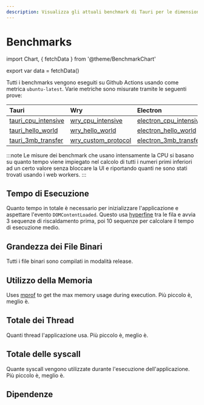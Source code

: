 ```yaml
---
description: Visualizza gli attuali benchmark di Tauri per le dimensioni file binari, utilizzo della memoria e altre metriche.
---
```


# Benchmarks

import Chart, { fetchData } from '@theme/BenchmarkChart'

<!-- Data is fetched here so that it is only fetched and processed once, then reused in each of the charts -->

export var data = fetchData()

Tutti i benchmarks vengono eseguiti su Github Actions usando come metrica `ubuntu-latest`. Varie metriche sono misurate tramite le seguenti prove:

| Tauri                     | Wry                       | Electron                     |
|:------------------------- |:------------------------- |:---------------------------- |
| [tauri_cpu_intensive][] | [wry_cpu_intensive][]   | [electron_cpu_intensive][] |
| [tauri_hello_world][]   | [wry_hello_world][]     | [electron_hello_world][]   |
| [tauri_3mb_transfer][]  | [wry_custom_protocol][] | [electron_3mb_transfer][]  |

:::note
Le misure dei benchmark che usano intensamente la CPU si basano su quanto tempo viene impiegato nel calcolo di tutti i numeri primi inferiori ad un certo valore senza bloccare la UI e riportando quanti ne sono stati trovati usando i web workers.
:::

## Tempo di Esecuzione

Quanto tempo in totale è necessario per inizializzare l'applicazione e aspettare l'evento `DOMContentLoaded`. Questo usa [hyperfine](https://github.com/sharkdp/hyperfine) tra le fila e avvia 3 sequenze di riscaldamento prima, poi 10 sequenze per calcolare il tempo di esecuzione medio.

<Chart data={data} column="exec_time" />

## Grandezza dei File Binari

Tutti i file binari sono compilati in modalità release.

<Chart data={data} column="binary_size" />

## Utilizzo della Memoria

Uses [mprof](https://pypi.org/project/memory-profiler/) to get the max memory usage during execution. Più piccolo è, meglio è.

<Chart data={data} column="max_memory" />

## Totale dei Thread

Quanti thread l'applicazione usa. Più piccolo è, meglio è.

<Chart data={data} column="thread_count" />

## Totale delle syscall

Quante syscall vengono utilizzate durante l'esecuzione dell'applicazione. Più piccolo è, meglio è.

<Chart data={data} column="syscall_count" />

## Dipendenze

<Chart data={data} column="cargo_deps" />

[tauri_cpu_intensive]: https://github.com/tauri-apps/tauri/tree/dev/tooling/bench/tests/cpu_intensive
[tauri_hello_world]: https://github.com/tauri-apps/tauri/tree/dev/tooling/bench/tests/helloworld
[tauri_3mb_transfer]: https://github.com/tauri-apps/tauri/tree/dev/tooling/bench/tests/files_transfer
[wry_cpu_intensive]: https://github.com/tauri-apps/wry/tree/dev/bench/tests/src/cpu_intensive.rs
[wry_hello_world]: https://github.com/tauri-apps/wry/tree/dev/bench/tests/src/hello_world.rs
[wry_custom_protocol]: https://github.com/tauri-apps/wry/tree/dev/bench/tests/src/custom_protocol.rs
[electron_cpu_intensive]: https://github.com/tauri-apps/benchmark_electron/tree/dev/apps/cpu_intensive
[electron_hello_world]: https://github.com/tauri-apps/benchmark_electron/tree/dev/apps/hello_world
[electron_3mb_transfer]: https://github.com/tauri-apps/benchmark_electron/tree/dev/apps/file_transfer
